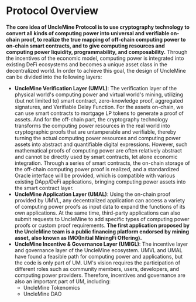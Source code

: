 # Protocol Overview

**The core idea of ​​UncleMine Protocol is to use cryptography technology to convert all kinds of computing power into universal and verifiable on-chain proof, to realize the true mapping of off-chain computing power to on-chain smart contracts, and to give computing resources and computing power liquidity, programmability, and composability.** Through the incentives of the economic model, computing power is integrated into existing DeFi ecosystems and becomes a unique asset class in the decentralized world. In order to achieve this goal, the design of UncleMine can be divided into the following layers:

* **UncleMine Verification Layer (UMVL)**: The verification layer of the physical world's computing power and virtual world's mining, utilizing (but not limited to) smart contract, zero-knowledge proof, aggregated signatures, and Verifiable Delay Function. For the assets on-chain, we can use smart contracts to mortgage LP tokens to generate a proof of assets. And for the off-chain part, the cryptography technology transforms the computing power resources in the real world into cryptographic proofs that are untamperable and verifiable, thereby turning the actual computing power resources and computing power assets into abstract and quantifiable digital expressions. However, such mathematical proofs of computing power are often relatively abstract and cannot be directly used by smart contracts, let alone economic integration. Through a series of smart contracts, the on-chain storage of the off-chain computing power proof is realized, and a standardized Oracle interface will be provided, which is compatible with various existing DApp/DeFi applications, bringing computing power assets into the smart contract layer.
* **UncleMine Application Layer (UMAL)**: Using the on-chain proof provided by UMVL, any decentralized application can access a variety of computing power proofs as input data to expand the functions of its own applications. At the same time, third-party applications can also submit requests to UncleMine to add specific types of computing power proofs or custom proof requirements. **The first application proposed by the UncleMine team is a public financing platform endorsed by mining asset, also known as IMO(Initial MiningFi Offering).**
* **UncleMine Incentive & Governance Layer (UMIGL)**: The incentive layer and governance layer of the UncleMine ecosystem. UMVL and UMAL have found a feasible path for computing power and applications, but the code is only part of UM. UM's vision requires the participation of different roles such as community members, users, developers, and computing power providers. Therefore, incentives and governance are also an important part of UM, including:
  * UncleMine Tokenomics
  * UncleMine DAO
